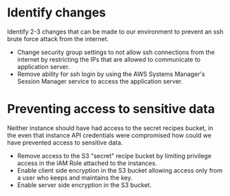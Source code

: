 # Identify changes

Identify 2-3 changes that can be made to our environment to prevent an ssh brute force attack from the internet.

- Change security group settings to not allow ssh connections from the internet by restricting the IPs that are allowed to communicate to application server.
- Remove ability for ssh login by using the AWS Systems Manager's Session Manager service to access the application server.

# Preventing access to sensitive data

Neither instance should have had access to the secret recipes bucket, in the even that instance API credentials were compromised how could we have prevented access to sensitive data.

- Remove access to the S3 "secret" recipe bucket by limiting privilege access in the IAM Role attached to the instances.
- Enable client side encryption in the S3 bucket allowing access only from a user who keeps and maintains the key.
- Enable server side encryption in the S3 bucket.
